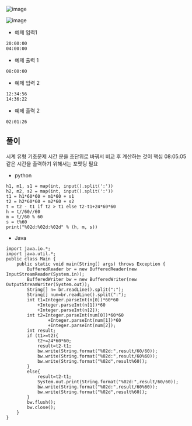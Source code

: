 ![image](https://github.com/kdfasdf/TIL/assets/96770726/9ccb1a6b-3dc2-4ee8-992f-d91f212b8cc8)

![image](https://github.com/kdfasdf/TIL/assets/96770726/c8fb95f6-0595-453b-8577-b6dbecaf4688)


- 예제 입력1
```
20:00:00
04:00:00
```

- 예제 출력 1
```
08:00:00
```

- 예제 입력 2
```
12:34:56
14:36:22
```

- 예제 출력 2
```
02:01:26
```

## 풀이
시계 유형 기초문제
시간 분을 초단위로 바꿔서 비교 후 계산하는 것이 핵심
08:05:05 같은 시간을 출력하기 위해서는 포맷팅 필요

- python

```
h1, m1, s1 = map(int, input().split(':'))
h2, m2, s2 = map(int, input().split(':'))
t1 = h1*60*60 + m1*60 + s1
t2 = h2*60*60 + m2*60 + s2
t = t2 - t1 if t2 > t1 else t2-t1+24*60*60
h = t//60//60
m = t//60 % 60
s = t%60
print("%02d:%02d:%02d" % (h, m, s))
```

- Java
```
import java.io.*;
import java.util.*;
public class Main {
    public static void main(String[] args) throws Exception {
        BufferedReader br = new BufferedReader(new InputStreamReader(System.in));
        BufferedWriter bw = new BufferedWriter(new OutputStreamWriter(System.out));
        String[] n= br.readLine().split(":");
        String[] num=br.readLine().split(":");
        int t1=Integer.parseInt(n[0])*60*60
            +Integer.parseInt(n[1])*60
            +Integer.parseInt(n[2]);
        int t2=Integer.parseInt(num[0])*60*60
                +Integer.parseInt(num[1])*60
                +Integer.parseInt(num[2]);
        int result;
        if (t1>=t2){
            t2+=24*60*60;
            result=t2-t1;
            bw.write(String.format("%02d:",result/60/60));
            bw.write(String.format("%02d:",result/60%60));
            bw.write(String.format("%02d",result%60));
        }
        else{
            result=t2-t1;
            System.out.print(String.format("%02d:",result/60/60));
            bw.write(String.format("%02d:",result/60%60));
            bw.write(String.format("%02d",result%60));
        }
        bw.flush();
        bw.close();
    }
}

```
